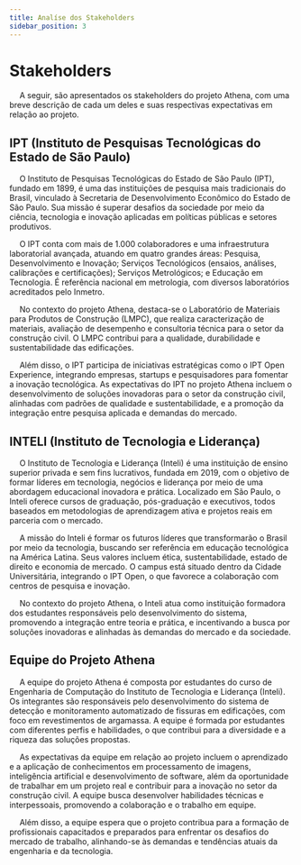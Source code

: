 ```yaml
---
title: Analíse dos Stakeholders
sidebar_position: 3
---
```


# Stakeholders

&emsp;  A seguir, são apresentados os stakeholders do projeto Athena, com uma breve descrição de cada um deles e suas respectivas expectativas em relação ao projeto.

## IPT (Instituto de Pesquisas Tecnológicas do Estado de São Paulo)
&emsp; O Instituto de Pesquisas Tecnológicas do Estado de São Paulo (IPT), fundado em 1899, é uma das instituições de pesquisa mais tradicionais do Brasil, vinculado à Secretaria de Desenvolvimento Econômico do Estado de São Paulo. Sua missão é superar desafios da sociedade por meio da ciência, tecnologia e inovação aplicadas em políticas públicas e setores produtivos.

&emsp; O IPT conta com mais de 1.000 colaboradores e uma infraestrutura laboratorial avançada, atuando em quatro grandes áreas: Pesquisa, Desenvolvimento e Inovação; Serviços Tecnológicos (ensaios, análises, calibrações e certificações); Serviços Metrológicos; e Educação em Tecnologia. É referência nacional em metrologia, com diversos laboratórios acreditados pelo Inmetro.

&emsp; No contexto do projeto Athena, destaca-se o Laboratório de Materiais para Produtos de Construção (LMPC), que realiza caracterização de materiais, avaliação de desempenho e consultoria técnica para o setor da construção civil. O LMPC contribui para a qualidade, durabilidade e sustentabilidade das edificações.

&emsp; Além disso, o IPT participa de iniciativas estratégicas como o IPT Open Experience, integrando empresas, startups e pesquisadores para fomentar a inovação tecnológica. As expectativas do IPT no projeto Athena incluem o desenvolvimento de soluções inovadoras para o setor da construção civil, alinhadas com padrões de qualidade e sustentabilidade, e a promoção da integração entre pesquisa aplicada e demandas do mercado.

## INTELI (Instituto de Tecnologia e Liderança)
&emsp; O Instituto de Tecnologia e Liderança (Inteli) é uma instituição de ensino superior privada e sem fins lucrativos, fundada em 2019, com o objetivo de formar líderes em tecnologia, negócios e liderança por meio de uma abordagem educacional inovadora e prática. Localizado em São Paulo, o Inteli oferece cursos de graduação, pós-graduação e executivos, todos baseados em metodologias de aprendizagem ativa e projetos reais em parceria com o mercado.

&emsp; A missão do Inteli é formar os futuros líderes que transformarão o Brasil por meio da tecnologia, buscando ser referência em educação tecnológica na América Latina. Seus valores incluem ética, sustentabilidade, estado de direito e economia de mercado. O campus está situado dentro da Cidade Universitária, integrando o IPT Open, o que favorece a colaboração com centros de pesquisa e inovação.

&emsp; No contexto do projeto Athena, o Inteli atua como instituição formadora dos estudantes responsáveis pelo desenvolvimento do sistema, promovendo a integração entre teoria e prática, e incentivando a busca por soluções inovadoras e alinhadas às demandas do mercado e da sociedade.

## Equipe do Projeto Athena

&emsp; A equipe do projeto Athena é composta por estudantes do curso de Engenharia de Computação do Instituto de Tecnologia e Liderança (Inteli). Os integrantes são responsáveis pelo desenvolvimento do sistema de detecção e monitoramento automatizado de fissuras em edificações, com foco em revestimentos de argamassa. A equipe é formada por estudantes com diferentes perfis e habilidades, o que contribui para a diversidade e a riqueza das soluções propostas.

&emsp; As expectativas da equipe em relação ao projeto incluem o aprendizado e a aplicação de conhecimentos em processamento de imagens, inteligência artificial e desenvolvimento de software, além da oportunidade de trabalhar em um projeto real e contribuir para a inovação no setor da construção civil. A equipe busca desenvolver habilidades técnicas e interpessoais, promovendo a colaboração e o trabalho em equipe.

&emsp; Além disso, a equipe espera que o projeto contribua para a formação de profissionais capacitados e preparados para enfrentar os desafios do mercado de trabalho, alinhando-se às demandas e tendências atuais da engenharia e da tecnologia.